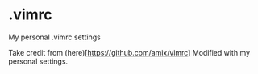 # .vimrc
My personal .vimrc settings

Take credit from (here)[https://github.com/amix/vimrc]
Modified with my personal settings.

